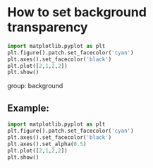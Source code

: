 # How to set background transparency

```python
import matplotlib.pyplot as plt
plt.figure().patch.set_facecolor('cyan')
plt.axes().set_facecolor('black')
plt.plot([2,1,2,2])
plt.show()
```


group: background

## Example: 
```python
import matplotlib.pyplot as plt
plt.figure().patch.set_facecolor('cyan')
plt.axes().set_facecolor('black')
plt.axes().set_alpha(0.5)
plt.plot([2,1,2,2])
plt.show()
```


